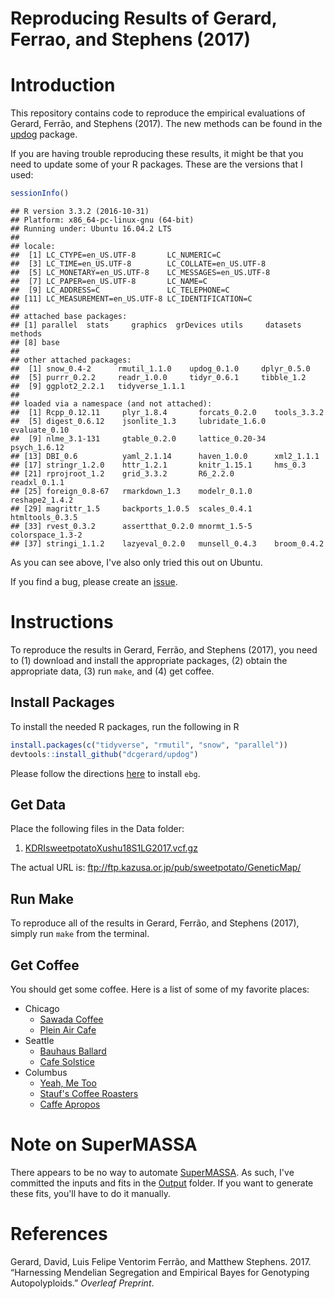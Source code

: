 Reproducing Results of Gerard, Ferrao, and Stephens (2017)
================

Introduction
============

This repository contains code to reproduce the empirical evaluations of Gerard, Ferrão, and Stephens (2017). The new methods can be found in the [updog](https://github.com/dcgerard/updog) package.

If you are having trouble reproducing these results, it might be that you need to update some of your R packages. These are the versions that I used:

``` r
sessionInfo()
```

    ## R version 3.3.2 (2016-10-31)
    ## Platform: x86_64-pc-linux-gnu (64-bit)
    ## Running under: Ubuntu 16.04.2 LTS
    ## 
    ## locale:
    ##  [1] LC_CTYPE=en_US.UTF-8       LC_NUMERIC=C              
    ##  [3] LC_TIME=en_US.UTF-8        LC_COLLATE=en_US.UTF-8    
    ##  [5] LC_MONETARY=en_US.UTF-8    LC_MESSAGES=en_US.UTF-8   
    ##  [7] LC_PAPER=en_US.UTF-8       LC_NAME=C                 
    ##  [9] LC_ADDRESS=C               LC_TELEPHONE=C            
    ## [11] LC_MEASUREMENT=en_US.UTF-8 LC_IDENTIFICATION=C       
    ## 
    ## attached base packages:
    ## [1] parallel  stats     graphics  grDevices utils     datasets  methods  
    ## [8] base     
    ## 
    ## other attached packages:
    ##  [1] snow_0.4-2      rmutil_1.1.0    updog_0.1.0     dplyr_0.5.0    
    ##  [5] purrr_0.2.2     readr_1.0.0     tidyr_0.6.1     tibble_1.2     
    ##  [9] ggplot2_2.2.1   tidyverse_1.1.1
    ## 
    ## loaded via a namespace (and not attached):
    ##  [1] Rcpp_0.12.11     plyr_1.8.4       forcats_0.2.0    tools_3.3.2     
    ##  [5] digest_0.6.12    jsonlite_1.3     lubridate_1.6.0  evaluate_0.10   
    ##  [9] nlme_3.1-131     gtable_0.2.0     lattice_0.20-34  psych_1.6.12    
    ## [13] DBI_0.6          yaml_2.1.14      haven_1.0.0      xml2_1.1.1      
    ## [17] stringr_1.2.0    httr_1.2.1       knitr_1.15.1     hms_0.3         
    ## [21] rprojroot_1.2    grid_3.3.2       R6_2.2.0         readxl_0.1.1    
    ## [25] foreign_0.8-67   rmarkdown_1.3    modelr_0.1.0     reshape2_1.4.2  
    ## [29] magrittr_1.5     backports_1.0.5  scales_0.4.1     htmltools_0.3.5 
    ## [33] rvest_0.3.2      assertthat_0.2.0 mnormt_1.5-5     colorspace_1.3-2
    ## [37] stringi_1.1.2    lazyeval_0.2.0   munsell_0.4.3    broom_0.4.2

As you can see above, I've also only tried this out on Ubuntu.

If you find a bug, please create an [issue](https://github.com/dcgerard/reproduce_genotyping/issues).

Instructions
============

To reproduce the results in Gerard, Ferrão, and Stephens (2017), you need to (1) download and install the appropriate packages, (2) obtain the appropriate data, (3) run `make`, and (4) get coffee.

Install Packages
----------------

To install the needed R packages, run the following in R

``` r
install.packages(c("tidyverse", "rmutil", "snow", "parallel"))
devtools::install_github("dcgerard/updog")
```

Please follow the directions [here](https://github.com/pblischak/polyploid-genotyping/tree/master/ebg) to install `ebg`.

Get Data
--------

Place the following files in the Data folder:

1.  [KDRIsweetpotatoXushu18S1LG2017.vcf.gz](http://sweetpotato-garden.kazusa.or.jp/)

The actual URL is: <ftp://ftp.kazusa.or.jp/pub/sweetpotato/GeneticMap/>

Run Make
--------

To reproduce all of the results in Gerard, Ferrão, and Stephens (2017), simply run `make` from the terminal.

Get Coffee
----------

You should get some coffee. Here is a list of some of my favorite places:

-   Chicago
    -   [Sawada Coffee](https://www.yelp.com/biz/sawada-coffee-chicago)
    -   [Plein Air Cafe](https://www.yelp.com/biz/plein-air-cafe-and-eatery-chicago-2)
-   Seattle
    -   [Bauhaus Ballard](https://www.yelp.com/biz/bauhaus-ballard-seattle)
    -   [Cafe Solstice](https://www.yelp.com/biz/cafe-solstice-seattle)
-   Columbus
    -   [Yeah, Me Too](https://www.yelp.com/biz/yeah-me-too-columbus)
    -   [Stauf's Coffee Roasters](https://www.yelp.com/biz/staufs-coffee-roasters-columbus-2)
    -   [Caffe Apropos](https://www.yelp.com/biz/caff%C3%A9-apropos-columbus-2)

Note on SuperMASSA
==================

There appears to be no way to automate [SuperMASSA](http://statgen.esalq.usp.br/SuperMASSA/). As such, I've committed the inputs and fits in the [Output](https://github.com/dcgerard/reproduce_genotyping/tree/master/Output/supermassa_formatted_data) folder. If you want to generate these fits, you'll have to do it manually.

References
==========

Gerard, David, Luis Felipe Ventorim Ferrão, and Matthew Stephens. 2017. “Harnessing Mendelian Segregation and Empirical Bayes for Genotyping Autopolyploids.” *Overleaf Preprint*.
